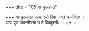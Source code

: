 +++
title = "05 याः पुरस्तात्"

+++
याः पुरस्तात् प्रस्यन्दन्ते दिवा नक्तं च योषितः ।  
आपः पुरु स्रवन्तीस्ता उ ते विषदूषणीः ॥ ॥ ५ ॥